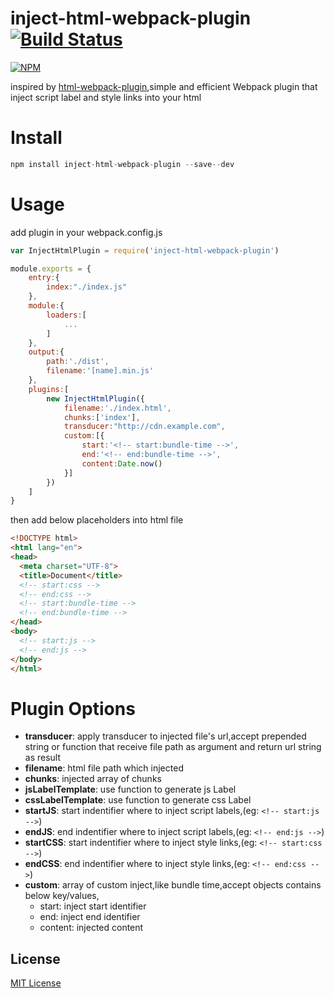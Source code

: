 inject-html-webpack-plugin 
[![Build Status](https://travis-ci.org/ali322/inject-html-webpack-plugin.svg?branch=master)](https://travis-ci.org/ali322/inject-html-webpack-plugin)
===
[![NPM](https://nodei.co/npm/inject-html-webpack-plugin.png?downloads=true&downloadRank=true&stars=true)](https://nodei.co/npm/inject-html-webpack-plugin/)

inspired by [html-webpack-plugin](https://github.com/ampedandwired/html-webpack-plugin),simple and efficient Webpack plugin that inject script label and style links into your html

Install
===

```javascript
npm install inject-html-webpack-plugin --save--dev
```

Usage
===

add plugin in your webpack.config.js

```javascript
var InjectHtmlPlugin = require('inject-html-webpack-plugin')

module.exports = {
    entry:{
        index:"./index.js"
    },
    module:{
        loaders:[
            ...
        ]
    },
    output:{
        path:'./dist',
        filename:'[name].min.js'
    },
    plugins:[
        new InjectHtmlPlugin({
            filename:'./index.html',
            chunks:['index'],
            transducer:"http://cdn.example.com",
            custom:[{
                start:'<!-- start:bundle-time -->',
                end:'<!-- end:bundle-time -->',
                content:Date.now()
            }]
        })
    ]
}
```

then add below placeholders into html file

```html
<!DOCTYPE html>
<html lang="en">
<head>
  <meta charset="UTF-8">
  <title>Document</title>
  <!-- start:css -->
  <!-- end:css -->
  <!-- start:bundle-time -->
  <!-- end:bundle-time -->
</head>
<body>
  <!-- start:js -->
  <!-- end:js -->
</body>
</html>
```

Plugin Options
===

- **transducer**: apply transducer to injected file's url,accept prepended string or function that receive file path as argument and return url string as result
- **filename**: html file path which injected 
- **chunks**: injected array of chunks
- **jsLabelTemplate**: use function to generate js Label
- **cssLabelTemplate**: use function to generate css Label
- **startJS**: start indentifier where to inject script labels,(eg: `<!-- start:js -->`)
- **endJS**: end indentifier where to inject script labels,(eg: `<!-- end:js -->`)
- **startCSS**: start indentifier where to inject style links,(eg: `<!-- start:css -->`)
- **endCSS**: end indentifier where to inject style links,(eg: `<!-- end:css -->`)
- **custom**: array of custom inject,like bundle time,accept objects contains below key/values,
    + start: inject start identifier
    + end: inject end identifier
    + content: injected content

## License

[MIT License](http://en.wikipedia.org/wiki/MIT_License)
